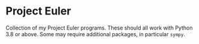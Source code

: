 # Project Euler

Collection of my Project Euler programs.
These should all work with Python 3.8 or above.
Some may require additional packages, in
particular `sympy`.
